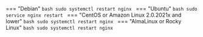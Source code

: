 === "Debian"
    ```bash
    sudo systemctl restart nginx
    ```
=== "Ubuntu"
    ```bash
    sudo service nginx restart
    ```
=== "CentOS or Amazon Linux 2.0.2021x and lower"
    ```bash
    sudo systemctl restart nginx
    ```
=== "AlmaLinux or Rocky Linux"
    ```bash
    sudo systemctl restart nginx
    ```
